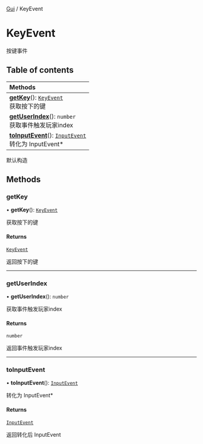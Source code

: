 [Gui](../groups/Core.Gui.md) / KeyEvent

# KeyEvent <Badge type="tip" text="Class" /> <Score text="KeyEvent" />

按键事件

## Table of contents

| Methods |
| :-----|
| **[getKey](mw.KeyEvent.md#getkey)**(): [`KeyEvent`](mw.KeyEvent.md) <br> 获取按下的键|
| **[getUserIndex](mw.KeyEvent.md#getuserindex)**(): `number` <br> 获取事件触发玩家index|
| **[toInputEvent](mw.KeyEvent.md#toinputevent)**(): [`InputEvent`](mw.InputEvent.md) <br> 转化为 InputEvent*|

默认构造

## Methods

### getKey <Score text="getKey" /> 

• **getKey**(): [`KeyEvent`](mw.KeyEvent.md) <Badge type="tip" text="client" />

获取按下的键


#### Returns

[`KeyEvent`](mw.KeyEvent.md)

返回按下的键

___

### getUserIndex <Score text="getUserIndex" /> 

• **getUserIndex**(): `number` <Badge type="tip" text="client" />

获取事件触发玩家index


#### Returns

`number`

返回事件触发玩家index

___

### toInputEvent <Score text="toInputEvent" /> 

• **toInputEvent**(): [`InputEvent`](mw.InputEvent.md) <Badge type="tip" text="client" />

转化为 InputEvent*


#### Returns

[`InputEvent`](mw.InputEvent.md)

返回转化后 InputEvent
